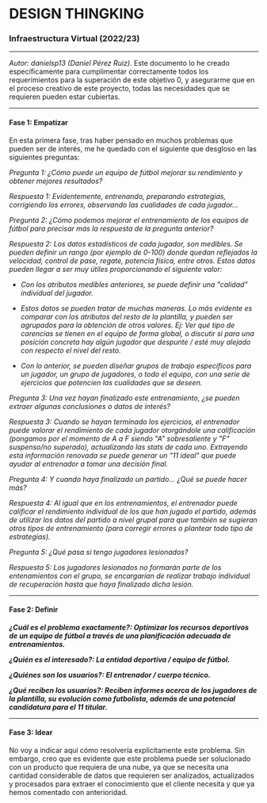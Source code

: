 # DESIGN THINGKING



### Infraestructura Virtual (2022/23)

****

*Autor: danielsp13 (Daniel Pérez Ruiz)*. Este documento lo he creado específicamente para cumplimentar correctamente todos los requerimientos para la superación de este objetivo 0, y asegurarme que en el proceso creativo de este proyecto, todas las necesidades que se requieren pueden estar cubiertas.

****

#### Fase 1: Empatizar

En esta primera fase, tras haber pensado en muchos problemas que pueden ser de interés, me he quedado con el siguiente que desgloso en las siguientes preguntas:

*Pregunta 1: ¿Cómo puede un equipo de fútbol mejorar su rendimiento y obtener mejores resultados?*

*Respuesta 1: Evidentemente, entrenando, preparando estrategias, corrigiendo los errores, observando las cualidades de cada jugador...*



*Pregunta 2: ¿Cómo podemos mejorar el entrenamiento de los equipos de fútbol para precisar más la respuesta de la pregunta anterior?*

*Respuesta 2: Los datos estadísticos de cada jugador, son medibles. Se pueden definir un rango (por ejemplo de 0-100) donde quedan reflejados la velocidad, control de pase, regate, potencia física, entre otros. Estos datos pueden llegar a ser muy útiles proporcionando el siguiente valor:*

* *Con los atributos medibles anteriores, se puede definir una "calidad" individual del jugador.*
* *Estos datos se pueden tratar de muchas maneras. Lo más evidente es comparar con los atributos del resto de la plantilla, y pueden ser agrupados para la obtención de otros valores. Ej: Ver qué tipo de carencias se tienen en el equipo de forma global, o discutir si para una posición concreta hay algún jugador que despunte / esté muy alejado con respecto el nivel del resto.*

* *Con lo anterior, se pueden diseñar grupos de trabajo específicos para un jugador, un grupo de jugadores, o todo el equipo, con una serie de ejercicios que potencien las cualidades que se deseen.*

  

*Pregunta 3: Una vez hayan finalizado este entrenamiento, ¿se pueden extraer algunas conclusiones o datos de interés?*

*Respuesta 3: Cuando se hayan terminado los ejercicios, el entrenador puede valorar el rendimiento de cada jugador otorgándole una calificación (pongamos por el momento de A a F siendo "A" sobresaliente y "F" suspenso/no superado), actualizando las stats de cada uno. Extrayendo esta información renovada se puede generar un "11 ideal" que puede ayudar al entrenador a tomar una decisión final.*



*Pregunta 4: Y cuando haya finalizado un partido... ¿Qué se puede hacer más?*

*Respuesta 4: Al igual que en los entrenamientos, el entrenador puede calificar el rendimiento individual de los que han jugado el partido, además de utilizar los datos del partido a nivel grupal para que también se sugieran otros tipos de entrenamiento (para corregir errores o plantear todo tipo de estrategias).*



*Pregunta 5: ¿Qué pasa si tengo jugadores lesionados?*

*Respuesta 5: Los jugadores lesionados no formarán parte de los entenamientos con el grupo, se encargarían de realizar trabajo individual de recuperación hasta que haya finalizado dicha lesión.*

****

#### Fase 2: Definir

***¿Cuál es el problema exactamente?: Optimizar los recursos deportivos de un equipo de fútbol a través de una planificación adecuada de entrenamientos.***

***¿Quién es el interesado?: La entidad deportiva / equipo de fútbol.***

***¿Quiénes son los usuarios?: El entrenador / cuerpo técnico.***

***¿Qué reciben los usuarios?: Reciben informes acerca de los jugadores de la plantilla, su evolución como futbolista, además de una potencial candidatura para el 11 titular.***

****

#### Fase 3: Idear

No voy a indicar aquí cómo resolvería explícitamente este problema. Sin embargo, creo que es evidente que este problema puede ser solucionado con un producto que requiera de una nube, ya que se necesita una cantidad considerable de datos que requieren ser analizados, actualizados y procesados para extraer el conocimiento que el cliente necesita y que ya hemos comentado con anterioridad.

